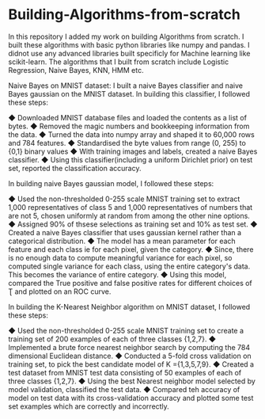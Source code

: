 # Building-Algorithms-from-scratch

In this repository I added my work on building Algorithms from scratch. I built these algorithms with basic python libraries like numpy and pandas. I didnot use any advanced libraries built specificly for Machine learning like scikit-learn. The algorithms that I built from scratch include Logistic Regression, Naive Bayes, KNN, HMM etc.


Naive Bayes on MNIST dataset:
I built a naive Bayes classifier and naive Bayes gaussian on the MNIST dataset. 
In building this classifier, I followed these steps:

◆ Downloaded  MNIST database files and loaded the contents as a list of bytes.
◆ Removed the magic numbers and bookkeeping information from the data.
◆ Turned the data into numpy array and shaped it to 60,000 rows and 784 features.
◆ Standardised the byte values from  range (0, 255) to {0,1} binary values
◆ With training images and labels, created a naive Bayes classifier. 
◆ Using this classifier(including a uniform Dirichlet prior) on test set, reported the classification accuracy.

In building naive Bayes gaussian model, I followed these steps:

◆ Used the non-thresholded 0-255 scale MNIST training set to extract 1,000 representatives of class 5 and 1,000 representatives of numbers that are not 5, chosen uniformly at random from among the other nine options.
◆ Assigned 90% of thsese selections as training set and 10% as test set.
◆ Created a naive Bayes classifier that uses gaussian kernel rather than a categorical distribution.
◆ The model has a mean parameter for each feature and each class ie for each pixel, given the category.
◆ Since, there is no enough data to compute meaningful variance for each pixel, so computed single variance for each class, using the entire category's data. This becomes the variance of entire category.
◆ Using this model, compared the True positive and false positive rates for different choices of Ʈ and plotted on an ROC curve. 

In building the K-Nearest Neighbor algorithm on MNIST dataset, I followed these steps:

◆ Used the non-thresholded 0-255 scale MNIST training set to create a training set of 200 examples of each of three classes {1,2,7}.
◆ Implemented a brute force nearest neighbor search by computing the 784 dimensional Euclidean distance.
◆ Conducted a 5-fold cross validation on training set, to pick the best candidate model of K ={1,3,5,7,9}.
◆ Created a test dataset from MNIST test data consisting of 50 examples of each of three classes {1,2,7}.
◆ Using the best Nearest neighbor model selected by model validation, classified the test data.
◆ Compared teh accuracy of model on test data with its cross-validation accuracy and plotted some test set examples which are correctly and incorrectly.
